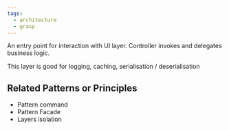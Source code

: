 ```yaml
---
tags:
  - architecture
  - grasp
---
```

An entry point for interaction with UI layer. Controller invokes and delegates business logic. 

This layer is good for logging, caching, serialisation / deserialisation
## Related Patterns or Principles
- Pattern command
- Pattern Facade
- Layers isolation